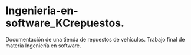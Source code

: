 # Ingenieria-en-software_KCrepuestos.
Documentación de una tienda de repuestos de vehículos. Trabajo final de materia Ingeniería en software.
